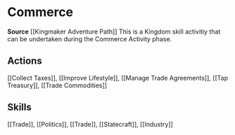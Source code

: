 ﻿---
id: '437'
name: Commerce
rarity: Common
source: '[[DATABASE/source/Kingmaker Adventure Path|Kingmaker Adventure Path]]'
trait:
- Commerce
type: Trait

---
# Commerce

**Source** [[Kingmaker Adventure Path]]
This is a Kingdom skill activitiy that can be undertaken during the Commerce Activity phase.

## Actions

[[Collect Taxes]], [[Improve Lifestyle]], [[Manage Trade Agreements]], [[Tap Treasury]], [[Trade Commodities]]

## Skills

[[Trade]], [[Politics]], [[Trade]], [[Statecraft]], [[Industry]]